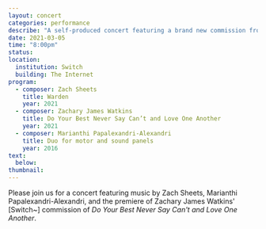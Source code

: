 ```yaml
---
layout: concert
categories: performance
describe: "A self-produced concert featuring a brand new commission from Zachary James Watkins."
date: 2021-03-05
time: "8:00pm"
status:
location:
  institution: Switch
  building: The Internet
program:
  - composer: Zach Sheets
    title: Warden
    year: 2021
  - composer: Zachary James Watkins
    title: Do Your Best Never Say Can’t and Love One Another
    year: 2021
  - composer: Marianthi Papalexandri-Alexandri
    title: Duo for motor and sound panels
    year: 2016
text:
  below:
thumbnail:
---
```


Please join us for a concert featuring music by Zach Sheets, Marianthi Papalexandri-Alexandri, and the premiere of Zachary James Watkins' [Switch~] commission of *Do Your Best Never Say Can't and Love One Another*.
